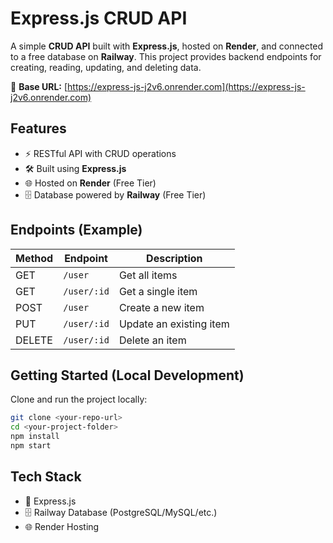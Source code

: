 # Express.js CRUD API

A simple **CRUD API** built with **Express.js**, hosted on **Render**, and connected to a free database on **Railway**.
This project provides backend endpoints for creating, reading, updating, and deleting data.

🔗 **Base URL:** [https://express-js-j2v6.onrender.com](https://express-js-j2v6.onrender.com)

## Features

* ⚡ RESTful API with CRUD operations
* 🛠️ Built using **Express.js**
* 🌐 Hosted on **Render** (Free Tier)
* 🗄️ Database powered by **Railway** (Free Tier)

## Endpoints (Example)

| Method | Endpoint     | Description             |
| ------ | ------------ | ----------------------- |
| GET    | `/user`     | Get all items           |
| GET    | `/user/:id` | Get a single item       |
| POST   | `/user`     | Create a new item       |
| PUT    | `/user/:id` | Update an existing item |
| DELETE | `/user/:id` | Delete an item          |

## Getting Started (Local Development)

Clone and run the project locally:

```bash
git clone <your-repo-url>
cd <your-project-folder>
npm install
npm start
```

## Tech Stack

* 🚀 Express.js
* 🗄️ Railway Database (PostgreSQL/MySQL/etc.)
* 🌐 Render Hosting
